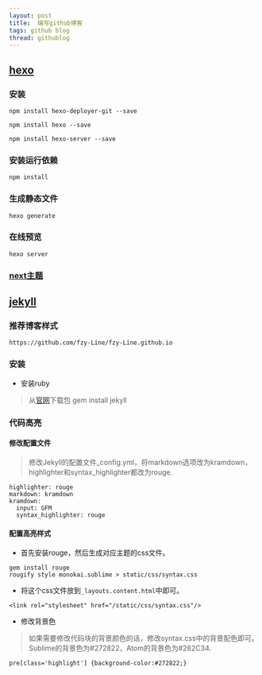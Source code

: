 ```yaml
---
layout: post
title:  编写github博客
tags: github blog
thread: githublog
---
```

## [hexo](https://hexo.io/zh-cn/docs/index.html)

### 安装
```
npm install hexo-deployer-git --save

npm install hexo --save

npm install hexo-server --save
```

### 安装运行依赖
```
npm install
```

### 生成静态文件
```
hexo generate
```

### 在线预览
```
hexo server
```

### [next主题](http://theme-next.iissnan.com/getting-started.html)

## [jekyll](https://www.jekyll.com.cn/docs/home/)

### 推荐博客样式
```
https://github.com/fzy-Line/fzy-Line.github.io
```

### 安装
* 安装ruby

> 从[官网](https://rubyinstaller.org/downloads/)下载包
> gem install jekyll

### 代码高亮

#### 修改配置文件
> 修改Jekyll的配置文件_config.yml，将markdown选项改为kramdown，highlighter和syntax_highlighter都改为rouge.

```
highlighter: rouge
markdown: kramdown
kramdown:
  input: GFM
  syntax_highlighter: rouge
```

#### 配置高亮样式
* 首先安装rouge，然后生成对应主题的css文件。

```
gem install rouge
rougify style monokai.sublime > static/css/syntax.css
```

* 将这个css文件放到`_layouts.content.html`中即可。

```
<link rel="stylesheet" href="/static/css/syntax.css"/>
```

* 修改背景色

> 如果需要修改代码块的背景颜色的话，修改syntax.css中的背景配色即可。Sublime的背景色为#272822，Atom的背景色为#282C34.

```
pre[class='highlight'] {background-color:#272822;}
```